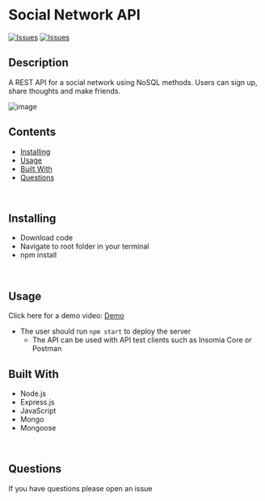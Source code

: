 # Social Network API

[![Issues](https://img.shields.io/github/issues/prestonrl/tech-blog)](https://github.com/prestonrlsocial-network-api/issues) [![Issues](https://img.shields.io/github/contributors/prestonrl/tech-blog)](https://github.com/prestonrl/social-network-api/graphs/contributors) 
## Description


A REST API for a social network using NoSQL methods. Users can sign up, share thoughts and make friends.

![image](https://user-images.githubusercontent.com/70044796/111920476-d1ff7d80-8a54-11eb-996d-b198b206c7ec.png)

## Contents
* [Installing](#Installing)
* [Usage](#Usage)
* [Built With](#Built-With)
* [Questions](#Questions)

<br />

## Installing
* Download code
* Navigate to root folder in your terminal
* npm install 

<br />

## Usage
Click here for a demo video: [Demo](https://drive.google.com/file/d/1yV5yBssoNHByqcTaKe8OuRU0l7vTEQfw/view)
- The user should run `npm start` to deploy the server
  - The API can be used with API test clients such as Insomia Core or Postman

## Built With
* Node.js
* Express.js
* JavaScript
* Mongo
* Mongoose

<br />

## Questions
If you have questions please open an issue